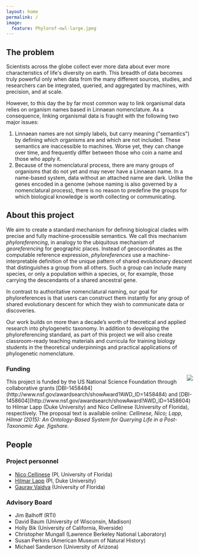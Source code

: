 ```yaml
---
layout: home
permalink: /
image:
  feature: Phyloref-owl-large.jpeg
---
```



## The problem

Scientists across the globe collect ever more data about ever more
characteristics of life's diversity on earth. This breadth of data
becomes truly powerful only when data from the many different sources,
studies, and researchers can be integrated, queried, and aggregated
by machines, with precision, and at scale.

However, to this day the by far most common way to link organismal
data relies on organism names based in Linnaean nomenclature. As a
consequence, linking organismal data is fraught with the following two
major issues:

1. Linnaean names are not simply labels, but carry meaning
   ("semantics") by defining which organisms are and which are not
   included. These semantics are inaccessible to machines. Worse yet,
   they can change over time, and frequently differ between those who
   coin a name and those who apply it.
2. Because of the nomenclatural process, there are many groups of
   organisms that do not yet and may never have a Linnaean name. In a
   name-based system, data without an attached name are dark. Unlike
   the genes encoded in a genome (whose naming is also governed by a
   nomenclatural process), there is no reason to predefine the groups
   for which biological knowledge is worth collecting or
   communicating.

## About this project

We aim to create a standard mechanism for defining biological clades
with precise and fully machine-processible semantics. We call this
mechanism _phyloreferencing_, in analogy to the ubiquitous mechanism
of _georeferencing_ for geographic places. Instead of geocoordinates
as the computable reference expression, _phyloreferences_ use a
machine-interpretable definition of the unique pattern of shared
evolutionary descent that distinguishes a group from all others. Such
a group can include many species, or only a population within a
species, or, for example, those carrying the descendants of a shared
ancestral gene.

In contrast to authoritative nomenclatural naming, our goal for
phyloreferences is that users can construct them instantly for any
group of shared evolutionary descent for which they wish to
communicate data or discoveries.

Our work builds on more than a decade’s worth of theoretical and
applied research into phylogenetic taxonomy. In addition to developing
the phyloreferencing standard, as part of this project we will also
create classroom-ready teaching materials and curricula for training
biology students in the theoretical underpinnings and practical
applications of phylogenetic nomenclature.

### Funding

<div style="float: right; max-width: 128px; margin-top:
-10px;"><img src="http://www.nsf.gov/images/logos/nsf1.jpg"/></div>
This project is funded by the US National Science Foundation through
collaborative grants
[DBI-1458484](http://www.nsf.gov/awardsearch/showAward?AWD_ID=1458484)
and
[DBI-1458604](http://www.nsf.gov/awardsearch/showAward?AWD_ID=1458604)
to Hilmar Lapp (Duke University) and Nico Cellinese (University of
Florida), respectively. The proposal text is available online: <cite>Cellinese, Nico; Lapp, Hilmar (2015): An Ontology-Based System for Querying Life in a Post-Taxonomic Age. figshare. <https://dx.doi.org/10.6084/m9.figshare.1401984></cite>

## People

### Project personnel

* [Nico Cellinese](http://www.flmnh.ufl.edu/museum-voices/nico-cellinese/) (PI, University of Florida)
* [Hilmar Lapp](http://orcid.org/0000-0001-9107-0714) (PI, Duke University)
* [Gaurav Vaidya](http://www.ggvaidya.com) (University of Florida)

### Advisory Board

* Jim Balhoff (RTI)
* David Baum (University of Wisconsin, Madison)
* Holly Bik (University of California, Riverside)
* Christopher Mungall (Lawrence Berkeley National Laboratory)
* Susan Perkins (American Museum of Natural History)
* Michael Sanderson (University of Arizona)
